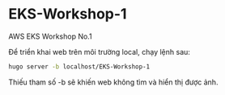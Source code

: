 # EKS-Workshop-1
 AWS EKS Workshop No.1 <br>

Để triển khai web trên môi trường local, chạy lệnh sau:

```bash
hugo server -b localhost/EKS-Workshop-1
```

Thiếu tham số -b sẽ khiến web không tìm và hiển thị được ảnh.